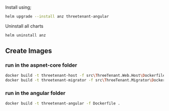 ﻿Install using;

```bash
helm upgrade --install anz threetenant-angular
```

Uninstall all charts

```bash
helm uninstall anz
```

## Create Images

### run in the aspnet-core folder
```bash
docker build -t threetenant-host -f src\ThreeTenant.Web.Host\Dockerfile .
docker build -t threetenant-migrator -f src\ThreeTenant.Migrator\Dockerfile .
```

### run in the angular folder
```bash
docker build -t threetenant-angular -f Dockerfile . 
```
